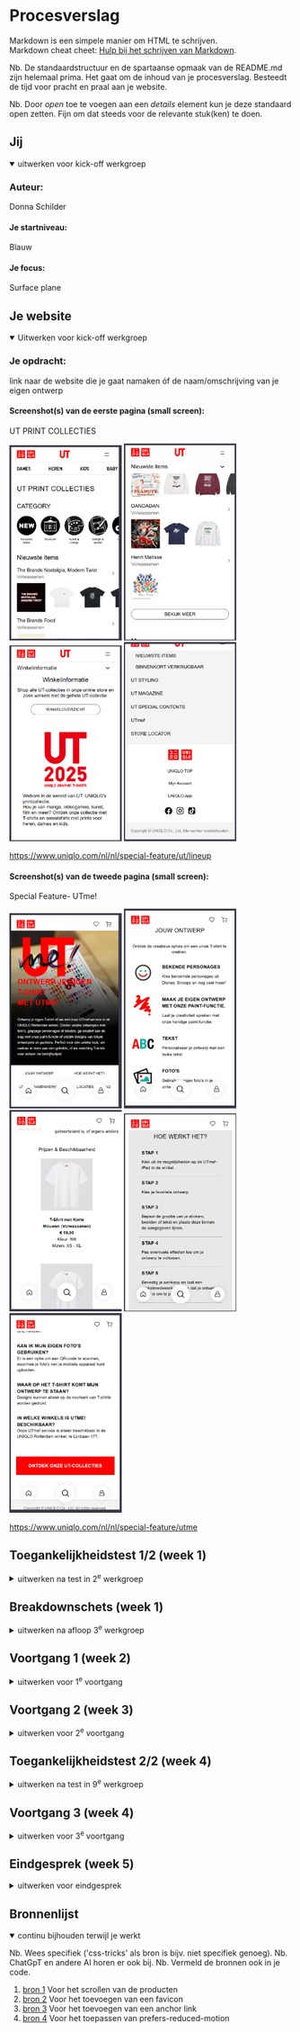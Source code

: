 # Procesverslag
Markdown is een simpele manier om HTML te schrijven.  
Markdown cheat cheet: [Hulp bij het schrijven van Markdown](https://github.com/adam-p/markdown-here/wiki/Markdown-Cheatsheet).

Nb. De standaardstructuur en de spartaanse opmaak van de README.md zijn helemaal prima. Het gaat om de inhoud van je procesverslag. Besteedt de tijd voor pracht en praal aan je website.

Nb. Door *open* toe te voegen aan een *details* element kun je deze standaard open zetten. Fijn om dat steeds voor de relevante stuk(ken) te doen.





## Jij

<details open>
  <summary>uitwerken voor kick-off werkgroep</summary>

  ### Auteur:
  Donna Schilder

  #### Je startniveau:
  Blauw

  #### Je focus:
  Surface plane
 
</details>





## Je website

<details open>
  <summary>Uitwerken voor kick-off werkgroep</summary>

  ### Je opdracht:
  link naar de website die je gaat namaken óf de naam/omschrijving van je eigen ontwerp

  #### Screenshot(s) van de eerste pagina (small screen): 
  UT PRINT COLLECTIES
  
  <img src="readme-images/comingsoon_01.png" width="200px" alt="omschrijving van de pagina">
  <img src="readme-images/comingsoon_02.png" width="200px" alt="omschrijving van de pagina">
  <img src="readme-images/comingsoon_03.png" width="200px" alt="omschrijving van de pagina">
  <img src="readme-images/comingsoon_04.png" width="200px" alt="omschrijving van de pagina">
  
  https://www.uniqlo.com/nl/nl/special-feature/ut/lineup

  #### Screenshot(s) van de tweede pagina (small screen):
  Special Feature- UTme! 
  
  <img src="readme-images/ut_01.png" width="200px" alt="omschrijving van de pagina"> 
  <img src="readme-images/ut_02.png" width="200px" alt="omschrijving van de pagina"> 
  <img src="readme-images/ut_03.png" width="200px" alt="omschrijving van de pagina"> 
  <img src="readme-images/ut_04.png" width="200px" alt="omschrijving van de pagina"> 
  <img src="readme-images/ut_05.png" width="200px" alt="omschrijving van de pagina"> 
  
  https://www.uniqlo.com/nl/nl/special-feature/utme
</details>



## Toegankelijkheidstest 1/2 (week 1)

<details>
  <summary>uitwerken na test in 2<sup>e</sup> werkgroep</summary>

  ### Bevindingen
  Lijst met je bevindingen die in de test naar voren kwamen:
  
  ### Global Code
  De website van UNIQLO ziet er best netjes uit, maar mist hier en daar nog een 'lang' attribute en een unieke titel voor elke pagina. Ook zijn er een paar errors te vinden tijdens de HTML-checker die best gemakkelijk te voorkomen zijn door een andere element/attribute te gebruiken.
  
  <img src="readme-images/error.png" width="200px" alt="errors van html checker ">

  ### Mobile & Touch
  De website kan bijna volledig geroteerd worden, maar niet ondersteboven.

  ### Headings
  Gebruikt soms meer dan 1 h1 per pagina, dit is iets waar ik dus op moet letten en zeker anders moet doen.

  ### Images
  Er missen soms alt tekst, en soms is het niet duidelijk genoeg wat er te zien is op de foto, ook mist er soms een beschrijving voor afbeeldingne met tekst; wat de tekst op de afbeelding is, wordt niet duidelijk gemaakt.
  
  ### Media
  Er wordt gebruik gemaakt van autoplay op de homepagina, maar dit ga ik niet na maken dus hier hoef ik mij niet druk op te maken.
</details>


## Breakdownschets (week 1)

<details>
  <summary>uitwerken na afloop 3<sup>e</sup> werkgroep</summary>

  ### de hele pagina: 
  ### UT PRINT COLLECTIES
  
  <img src="readme-images/breakdownschets_01.png" width="200px" alt="breakdown van de hele pagina">


  ### Dynamisch deel (bijv menu): 
  ### Hamburger-menu
  
  <img src="readme-images/hamburger.png" width="200px" alt="breakdown van een dynamisch deel">

  
  ### Special Feature- UTme! 
  
  <img src="readme-images/breakdownschets_02.jpg" width="200px" alt="breakdown van de hele pagina">

  
  ### Dynamisch deel, hover: 
  
  <img src="readme-images/hover.png" width="200px" alt="breakdown van nog een dynamisch deel">

</details>





## Voortgang 1 (week 2)

<details>
  <summary>uitwerken voor 1<sup>e</sup> voortgang</summary>

  ### Stand van zaken
  hier dit ging goed & dit was lastig (neem ook screenshots op van delen van je website en code)


  ### Agenda voor meeting
  samen met je groepje opstellen

  | student 1: Insa             | student 2: Mary-Jayne| student 3 Nauofal | student 4 Donna |
  | ---                         | ---                  | ---               | ---                                         |
  | H1, mag dat een afbeelding zijn? | nvt                  |          | Hoe ver is eigen creatieve inbreng mogelijk |
  | ...                         |                      |   |                                             | 
  | ...                         | ...                  | ...               | ...                                         |


  ### Verslag van meeting

Dit gesprek werd vooral gebruikt om te checken of alles goed ging en of er nog vragen waren. Voor mij was het belangrijk om vast te stellen in hoeverre de website die ik ga maken op de originele website van Uniqlo moet lijken. Ik was namelijk van plan om nog iets met illustraties te doen, omdat de huisstijl van Uniqlo vrij simpel is. Dat is prima, maar ik vond het toch een beetje saai. Ik kreeg dan ook te horen dat ik zeker mijn creativiteit mag inzetten voor extra decoratieve elementen, maar dat het wel belangrijk is om eerst te focussen op de basis van mijn code. Daar was ik het volledig mee eens.
</details>





## Voortgang 2 (week 3)

<details>
  <summary>uitwerken voor 2<sup>e</sup> voortgang</summary>

  ### Stand van zaken
  hier dit ging goed & dit was lastig (neem ook screenshots op van delen van je website en code)


  ### Agenda voor meeting
  samen met je groepje opstellen

  | student 1: Insa             | student 2: Mary-Jayne| student 3 Nauofal      | student 4 Donna      |
  | ---                         | ---                  | ---                    | ---                  |
  | Hoe maak ik de plusjes op de afbeeldingen na een klik details geven over het product | nvt               | Niet aanwezing         | Ik wil dat de li-tjes die niet naar een andere pagina gaan (omdat ik die niet maak) er toch uitzien als linkjes; hoe doe ik dat?        |
  | ...                         |          |                        |                      | 
  | ...                         | ...                  |                        | ...                  |


  ### Verslag van meeting

Ik heb tijdens dit moment mijn code laten zien aan de student assistenten en daar kreeg ik al bijna meteen te horen dat mijn website er netjes en verzorgd uitziet. Hier ben ik natuurlijk erg blij mee. 

Er waren nog wel wat verbeterpuntjes, ik moet er voor zorgen dat ik mijn alt tekst inkort tot alleen de fuctionele waarde van de afbeelding/icoon inplaats van welke kleur het is. Maar in de lessen werd er verteld dat het beide erg nuttig zijn, dus zorg ik ervoor dat ik beide verwerk.

Ik moest er ook op letten dat ik mijn code goed in liet springen, wat ik helemaal vergeten was, maar daar hebben we 'Prettier' voor!

Ook kreeg ik een goede tip, als ik een link, die eigenlijk naar een andere pagina zou gaan, niet "werkend" kan maken maar er wel wil laten uitzien als een link, kan ik dat doen door ee slash (/) te gebruiken, dan gaat de link door naar de pagina waar die al op zit.

Ik moet ook niet vergen een id te zetten bij mijn form input anders is dat een error!
</details>





## Toegankelijkheidstest 2/2 (week 4)

<details>
  <summary>uitwerken na test in 9<sup>e</sup> werkgroep</summary>

  ### Bevindingen
  Lijst met je bevindingen die in de test naar voren kwamen (geef ook aan wat er verbeterd is):


  ### Content
  Ik heb voor het gebruik van 'plain language' rekening gehouden met de taal die ik heb gebruikt voor bijvoobeeld de knoppen, ook heb ik alle links, buttons en labels goed aangegeven zodat dit duidelijk is voor een screenreader en gebruikers.
    
  ### Global Code
  Er zijn nog errors te vinden binnen mijn code, volgens de validator was het belangrijk om een legend **geen** child te maken van een forum, diet mag niet, ook is het     belangrijk dat ik spaties tussen mijn attributes haal. Dit heb ik meteen toegepast en nu zijn er geen errors meer, alleen info berichten; yay me!
  
  <img src="readme-images/validate02.png" width="200px" alt="Document checking van validator.w3">

   ### Keyboard
   Er missen in mijn code seen paar focus stylen, ik heb een groot deel van de linkjes en buttons al goed gestijled maar ik moet niet vergeten om dit bij **alles** te doen!
  
  ### Mobile & Touch
  De website kan bijna volledig geroteerd worden, maar niet ondersteboven.

  ### Headings
  Ik heb per pagina maar 1 h1 die bovenaan de pagina staat.

  ### Images
  Alle afbeeldingen hebben ene duidelijke alt tekst die omschrijft wat er te zien is maar ook of het een interactieve waarde heeft.

  <img src="readme-images/alt-tekst.png" width="200px" alt="Een screenshot out mijn code van een voorbeeld van mijn alt tekst.">
 

  ### Media
  Ik heb 1 SFX die alleen afgespeeld wordt als er op een afbeelding wordt geklikt, de klik is dan de start knop.

  ### Controls
  Ik maak altijd gebruik van buttosn voor buttosn en linkjes voor linkjes en het is altijd duidelijk of ze interactief zijn.

  ### Color contrast
  Er is een goed kleurcontrast voor afbeeldingen en knoppen, maar bij het hamburgermenu is dit nog mager, ook dit heb ik meteen aangepast door een andere kleru te gebruiken   zodat dit beter te zien is maar wel passend is voor de huisstijl 
  
</details>

</details>





## Voortgang 3 (week 4)

<details>
  <summary>uitwerken voor 3<sup>e</sup> voortgang</summary>

  ### Stand van zaken
  hier dit ging goed & dit was lastig (neem ook screenshots op van delen van je website en code)


  ### Agenda voor meeting
  samen met je groepje opstellen

  | student 1: Insa      | student 2: Mary-Jayne          | student 3 Nauofal    | student 4 Donna        |
  | ---            | ---                | ---          | ---              |
  | x  | Iets met het hamburger menu            | heb ik te veel divs en kan het toch anders?    | mijn java stopt ermee; help!   |
  |  |  |  |  |
  | ...            | ...                | ...          | Mijn focus-mode wordt afgesneden bij mijn eerste pagina, hoe fix ik dit?            |


  ### Verslag van meeting
 - Ik heb vragen gesteld over en knop die slecht reageerde op mijn andere knop, waardoor het niet afgespeeld werd. Dit heb ik aangepast door in mijn java neer te zetten dat als(if) de knop bestaat, dat dan pas de fucntion wordt uitgevoerd. Dit was de oplossing voor mijn probleem.
 - Ik merkte tijdens het testen van de focus-mode, mijn linkejs werden afgesneden, dit is natuurlijk niet de bedoeling. Dit he ik kunnen aanpassen door een kleine paddign toe tevoegen waardoor de focus nu niet afgesneden wordt door de <li>!
  

</details>





## Eindgesprek (week 5)

<details>
  <summary>uitwerken voor eindgesprek</summary>

  ### Je uitkomst - karakteristiek screenshots:
  <img src="readme-images/dummy-plaatje.jpg" width="375px" alt="uitomst opdracht 1">


  ### Dit ging goed/Heb ik geleerd: 
  Korte omschrijving met plaatjes

  <img src="readme-images/dummy-plaatje.jpg" width="375px" alt="top">


  ### Dit was lastig/Is niet gelukt:
  Korte omschrijving met plaatjes

  <img src="readme-images/dummy-plaatje.jpg" width="375px" alt="bummer">
</details>





## Bronnenlijst

<details open>
  <summary>continu bijhouden terwijl je werkt</summary>

  Nb. Wees specifiek ('css-tricks' als bron is bijv. niet specifiek genoeg). 
  Nb. ChatGpT en andere AI horen er ook bij.
  Nb. Vermeld de bronnen ook in je code.

  1. [bron 1](https://developer.mozilla.org/en-US/docs/Web/CSS/overflow-x) Voor het scrollen van de producten
  2. [bron 2](https://www.w3schools.com/html/html_favicon) Voor het toevoegen van een favicon
  3. [bron 3](https://www.yonego.com/marketingtermen/anchor-link/) Voor het toevoegen van een anchor link
  4. [bron 4](https://developer.mozilla.org/en-US/docs/Web/CSS/@media/prefers-reduced-motion) Voor het toepassen van prefers-reduced-motion

</details>
